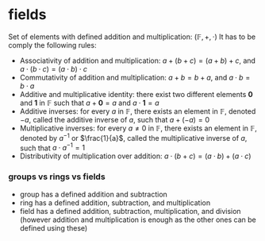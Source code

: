 # fields

Set of elements with defined addition and multiplication: $(\mathbb{F}, +, \cdot)$ It has to be comply the following rules:

- Associativity of addition and multiplication: $a + (b + c) = (a + b) + c$, and $a \cdot (b \cdot c) = (a \cdot b) \cdot c$
- Commutativity of addition and multiplication: $a + b = b + a$, and $a \cdot b = b \cdot a$
- Additive and multiplicative identity: there exist two different elements $\mathbf{0}$ and $\mathbf{1}$ in $\mathbb{F}$ such that $a + \mathbf{0} = a$ and $a \cdot \mathbf{1} = a$
- Additive inverses: for every $a$ in $\mathbb{F}$, there exists an element in $\mathbb{F}$, denoted $−a$, called the additive inverse of $a$, such that $a + (−a) = 0$
- Multiplicative inverses: for every $a \ne 0$ in $\mathbb{F}$, there exists an element in $\mathbb{F}$, denoted by $a^{−1}$ or $\frac{1}{a}$, called the multiplicative inverse of $a$, such that $a \cdot a^{−1} = 1$
- Distributivity of multiplication over addition: $a \cdot (b + c) = (a \cdot b) + (a \cdot c)$

### groups vs rings vs fields

- group has a defined addition and subtraction
- ring has a defined addition, subtraction, and multiplication
- field has a defined addition, subtraction, multiplication, and division (however addition and multiplication is enough as the other ones can be defined using these)
